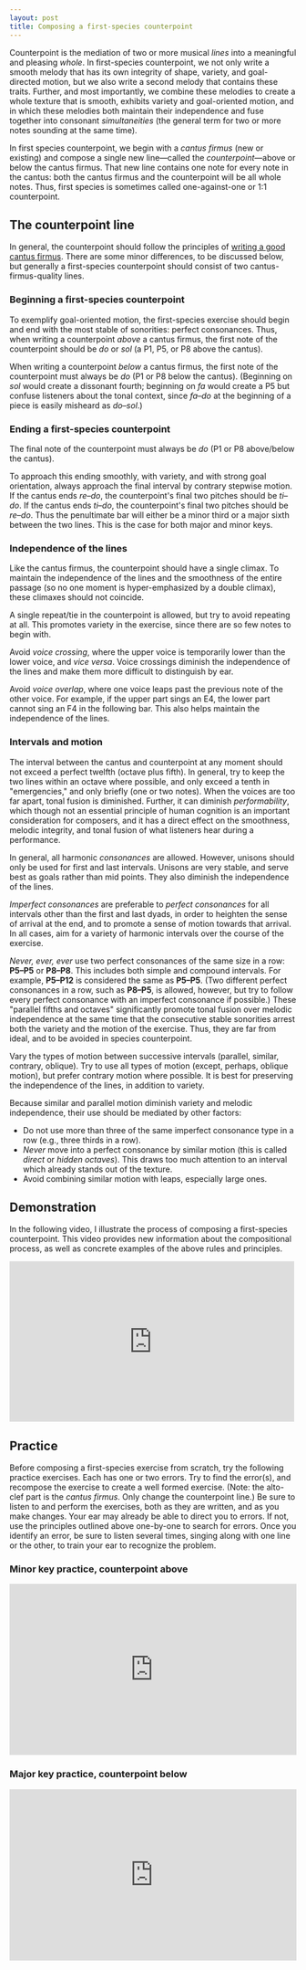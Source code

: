 ```yaml
---
layout: post
title: Composing a first-species counterpoint
---
```


Counterpoint is the mediation of two or more musical _lines_ into a meaningful and pleasing _whole_. In first-species counterpoint, we not only write a smooth melody that has its own integrity of shape, variety, and goal-directed motion, but we also write a second melody that contains these traits. Further, and most importantly, we combine these melodies to create a whole texture that is smooth, exhibits variety and goal-oriented motion, and in which these melodies both maintain their independence and fuse together into consonant _simultaneities_ (the general term for two or more notes sounding at the same time).

In first species counterpoint, we begin with a _cantus firmus_ (new or existing) and compose a single new line—called the _counterpoint_—above or below the cantus firmus. That new line contains one note for every note in the cantus: both the cantus firmus and the counterpoint will be all whole notes. Thus, first species is sometimes called one-against-one or 1:1 counterpoint.

## The counterpoint line

In general, the counterpoint should follow the principles of [writing a good cantus firmus](cantusfirmus.html). There are some minor differences, to be discussed below, but generally a first-species counterpoint should consist of two cantus-firmus-quality lines.

### Beginning a first-species counterpoint

To exemplify goal-oriented motion, the first-species exercise should begin and end with the most stable of sonorities: perfect consonances. Thus, when writing a counterpoint _above_ a cantus firmus, the first note of the counterpoint should be _do_ or _sol_ (a P1, P5, or P8 above the cantus).

When writing a counterpoint _below_ a cantus firmus, the first note of the counterpoint must always be _do_ (P1 or P8 below the cantus). (Beginning on _sol_ would create a dissonant fourth; beginning on _fa_ would create a P5 but confuse listeners about the tonal context, since _fa–do_ at the beginning of a piece is easily misheard as _do–sol_.)

### Ending a first-species counterpoint

The final note of the counterpoint must always be _do_ (P1 or P8 above/below the cantus).

To approach this ending smoothly, with variety, and with strong goal orientation, always approach the final interval by contrary stepwise motion. If the cantus ends _re_–_do_, the counterpoint's final two pitches should be _ti_–_do_. If the cantus ends _ti_–_do_, the counterpoint's final two pitches should be _re_–_do_. Thus the penultimate bar will either be a minor third or a major sixth between the two lines. This is the case for both major and minor keys.

### Independence of the lines

Like the cantus firmus, the counterpoint should have a single climax. To maintain the independence of the lines and the smoothness of the entire passage (so no one moment is hyper-emphasized by a double climax), these climaxes should not coincide.

A single repeat/tie in the counterpoint is allowed, but try to avoid repeating at all. This promotes variety in the exercise, since there are so few notes to begin with.

Avoid _voice crossing_, where the upper voice is temporarily lower than the lower voice, and _vice versa_. Voice crossings diminish the independence of the lines and make them more difficult to distinguish by ear.

Avoid _voice overlap_, where one voice leaps past the previous note of the other voice. For example, if the upper part sings an E4, the lower part cannot sing an F4 in the following bar. This also helps maintain the independence of the lines.

### Intervals and motion

The interval between the cantus and counterpoint at any moment should not exceed a perfect twelfth (octave plus fifth). In general, try to keep the two lines within an octave where possible, and only exceed a tenth in "emergencies," and only briefly (one or two notes). When the voices are too far apart, tonal fusion is diminished. Further, it can diminish _performability_, which though not an essential principle of human cognition is an important consideration for composers, and it has a direct effect on the smoothness, melodic integrity, and tonal fusion of what listeners hear during a performance.

In general, all harmonic _consonances_ are allowed. However, unisons should only be used for first and last intervals. Unisons are very stable, and serve best as goals rather than mid points. They also diminish the independence of the lines.

_Imperfect consonances_ are preferable to _perfect consonances_ for all intervals other than the first and last dyads, in order to heighten the sense of arrival at the end, and to promote a sense of motion towards that arrival. In all cases, aim for a variety of harmonic intervals over the course of the exercise.

_Never, ever, ever_ use two perfect consonances of the same size in a row: **P5–P5** or **P8–P8**. This includes both simple and compound intervals. For example, **P5–P12** is considered the same as **P5–P5**. (Two different perfect consonances in a row, such as **P8–P5**, is allowed, however, but try to follow every perfect consonance with an imperfect consonance if possible.) These "parallel fifths and octaves" significantly promote tonal fusion over melodic independence at the same time that the consecutive stable sonorities arrest both the variety and the motion of the exercise. Thus, they are far from ideal, and to be avoided in species counterpoint.

Vary the types of motion between successive intervals (parallel, similar, contrary, oblique). Try to use all types of motion (except, perhaps, oblique motion), but prefer contrary motion where possible. It is best for preserving the independence of the lines, in addition to variety.

Because similar and parallel motion diminish variety and melodic independence, their use should be mediated by other factors:

- Do not use more than three of the same imperfect consonance type in a row (e.g., three thirds in a row).
- _Never_ move into a perfect consonance by similar motion (this is called _direct_ or _hidden octaves_). This draws too much attention to an interval which already stands out of the texture.
- Avoid combining similar motion with leaps, especially large ones.

## Demonstration

In the following video, I illustrate the process of composing a first-species counterpoint. This video provides new information about the compositional process, as well as concrete examples of the above rules and principles.

<iframe src="http://player.vimeo.com/video/56828309" width="500" height="281" frameborder="0" webkitAllowFullScreen mozallowfullscreen allowFullScreen></iframe><br/>

## Practice

Before composing a first-species exercise from scratch, try the following practice exercises. Each has one or two errors. Try to find the error(s), and recompose the exercise to create a well formed exercise. (Note: the alto-clef part is the _cantus firmus_. Only change the counterpoint line.) Be sure to listen to and perform the exercises, both as they are written, and as you make changes. Your ear may already be able to direct you to errors. If not, use the principles outlined above one-by-one to search for errors. Once you identify an error, be sure to listen several times, singing along with one line or the other, to train your ear to recognize the problem.

### Minor key practice, counterpoint above

<iframe class="trinket" src="https://trinket.io/embed/music/a089e987ca" width="100%" height="300" frameborder="0" marginwidth="0" marginheight="0" allowfullscreen></iframe><br/>

### Major key practice, counterpoint below

<iframe class="trinket" src="https://trinket.io/embed/music/585810f762" width="100%" height="300" frameborder="0" marginwidth="0" marginheight="0" allowfullscreen></iframe><br/>
